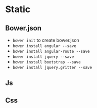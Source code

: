 
# Static

## Bower.json

* `bower init` to create bower.json
* `bower install angular --save`
* `bower install angular-route --save`
* `bower install jquery --save`
* `bower install bootstrap --save`
* `bower install jquery.gritter --save`

## Js

## Css

## 


